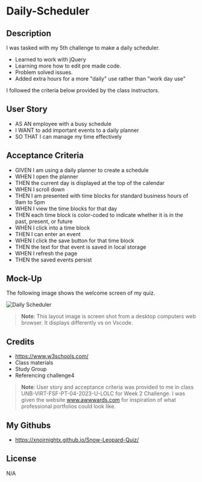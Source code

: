 # Daily-Scheduler

## Description

I was tasked with my 5th challenge to make a daily scheduler.

- Learned to work with jQuery 
- Learning more how to edit pre made code.
- Problem solved issues.
- Added extra hours for a more "daily" use rather than "work day use"

I followed the criteria below provided by the class instructors.

## User Story

- AS AN employee with a busy schedule
- I WANT to add important events to a daily planner
- SO THAT I can manage my time effectively


## Acceptance Criteria

- GIVEN I am using a daily planner to create a schedule
- WHEN I open the planner
- THEN the current day is displayed at the top of the calendar
- WHEN I scroll down
- THEN I am presented with time blocks for standard business hours of 9am to 5pm
- WHEN I view the time blocks for that day
- THEN each time block is color-coded to indicate whether it is in the past, present, or future
- WHEN I click into a time block
- THEN I can enter an event
- WHEN I click the save button for that time block
- THEN the text for that event is saved in local storage
- WHEN I refresh the page
-  THEN the saved events persist

## Mock-Up

The following image shows the welcome screen of my quiz.

![Daily Scheduler ]()

> **Note**: This layout image is screen shot from a desktop computers web browser. It displays differently vs on Vscode.


## Credits

- https://www.w3schools.com/
- Class materials
- Study Group
- Referencing challenge4 


> **Note**: User story and acceptance criteria was provided to me in class
 UNB-VIRT-FSF-PT-04-2023-U-LOLC for Week 2 Challenge. I was given the website www.awwwards.com for inspiration of what professional portfolios could look like. 


## My Githubs

- https://xnoirnightx.github.io/Snow-Leopard-Quiz/

## License

N/A
